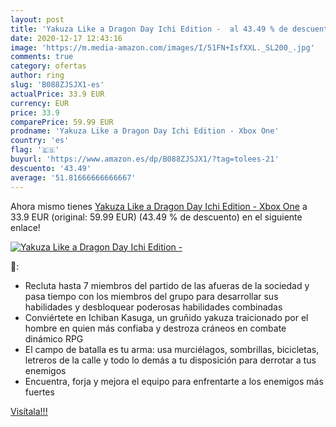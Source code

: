 ```yaml
---
layout: post
title: 'Yakuza Like a Dragon Day Ichi Edition -  al 43.49 % de descuento'
date: 2020-12-17 12:43:16
image: 'https://m.media-amazon.com/images/I/51FN+IsfXXL._SL200_.jpg'
comments: true
category: ofertas
author: ring
slug: 'B088ZJSJX1-es'
actualPrice: 33.9 EUR
currency: EUR
price: 33.9
comparePrice: 59.99 EUR
prodname: 'Yakuza Like a Dragon Day Ichi Edition - Xbox One'
country: 'es'
flag: '🇪🇸'
buyurl: 'https://www.amazon.es/dp/B088ZJSJX1/?tag=tolees-21'
descuento: '43.49'
average: '51.81666666666667'
---
```


Ahora mismo tienes [Yakuza Like a Dragon Day Ichi Edition - Xbox One](https://www.amazon.es/dp/B088ZJSJX1/?tag=tolees-21) a 33.9 EUR (original: 59.99 EUR) (43.49 %  de descuento) en el siguiente enlace!

[![Yakuza Like a Dragon Day Ichi Edition - ](https://m.media-amazon.com/images/I/51FN+IsfXXL._SL200_.jpg)](https://www.amazon.es/dp/B088ZJSJX1/?tag=tolees-21)

🔎:

- Recluta hasta 7 miembros del partido de las afueras de la sociedad y pasa tiempo con los miembros del grupo para desarrollar sus habilidades y desbloquear poderosas habilidades combinadas
- Conviértete en Ichiban Kasuga, un gruñido yakuza traicionado por el hombre en quien más confiaba y destroza cráneos en combate dinámico RPG
- El campo de batalla es tu arma: usa murciélagos, sombrillas, bicicletas, letreros de la calle y todo lo demás a tu disposición para derrotar a tus enemigos
- Encuentra, forja y mejora el equipo para enfrentarte a los enemigos más fuertes

[Visítala!!!](https://www.amazon.es/dp/B088ZJSJX1/?tag=tolees-21)
